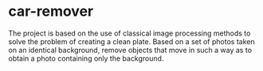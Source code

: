 # car-remover
The project is based on the use of classical image processing methods to solve the problem of creating a clean plate. Based on a set of photos taken on an identical background, remove objects that move in such a way as to obtain a photo containing only the background.
